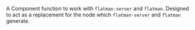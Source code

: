A Component function to work with `flatman-server` and `flatman`. Designed to act as a replacement for the node which `flatman-server` and `flatman` generate.
